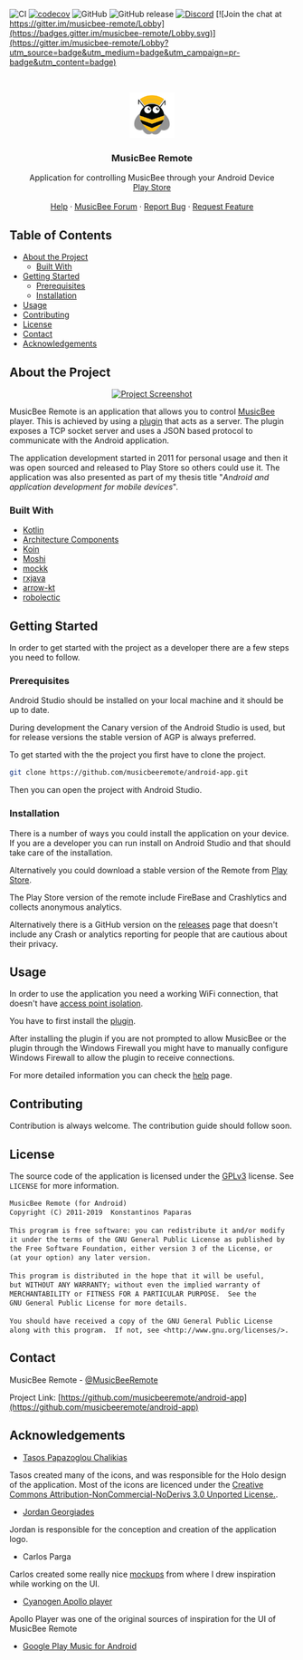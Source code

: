 <!-- Shields -->
![CI](https://github.com/musicbeeremote/android-app/workflows/CI/badge.svg)
[![codecov](https://codecov.io/gh/musicbeeremote/android-app/branch/master/graph/badge.svg)](https://codecov.io/gh/musicbeeremote/android-app)
![GitHub](https://img.shields.io/github/license/musicbeeremote/android-app.svg)
![GitHub release](https://img.shields.io/github/release/musicbeeremote/android-app.svg)
[![Discord](https://img.shields.io/discord/420977901215678474.svg?style=popout)](https://discordapp.com/invite/rceTb57)
[![Join the chat at https://gitter.im/musicbee-remote/Lobby](https://badges.gitter.im/musicbee-remote/Lobby.svg)](https://gitter.im/musicbee-remote/Lobby?utm_source=badge&utm_medium=badge&utm_campaign=pr-badge&utm_content=badge)

<br/>
<p align="center">
    <a href="https://github.com/musicbeeremote/android-app">
    <img src="logo.png" alt="Logo" width="80"   height="80" />
    </a>

<h3 align="center">MusicBee Remote</h3>
    <p align="center">
        Application for controlling MusicBee through your Android Device 
        <br/>
        <a href="https://play.google.com/store/apps/details?id=com.kelsos.mbrc">Play Store</a>
        <br/>
        <br/>
        <a href="https://mbrc.kelsos.net/help/">Help</a>
        ·
        <a href="http://getmusicbee.com/forum/index.php?topic=7221.new;topicseen#new">MusicBee Forum</a>
        ·
        <a href="https://github.com/musicbeeremote/android-app/issues">Report Bug</a>
        ·
        <a href="https://github.com/musicbeeremote/android-app/issues">Request Feature</a>
    </p>
</p>

<!-- TABLE OF CONTENTS -->
## Table of Contents

* [About the Project](#about-the-project)
  * [Built With](#built-with)
* [Getting Started](#getting-started)
  * [Prerequisites](#prerequisites)
  * [Installation](#installation)
* [Usage](#usage)
* [Contributing](#contributing)
* [License](#license)
* [Contact](#contact)
* [Acknowledgements](#acknowledgements)

## About the Project

<p align="center">
    <a href="https://mbrc.kelsos.net">
    <img src="https://raw.githubusercontent.com/musicbeeremote/android-app/master/screenshot.png" alt="Project Screenshot" height="926px" width="520px">
    <a/>
</p>

MusicBee Remote is an application that allows you to control [MusicBee](http://getmusicbee.com/) player.
This is achieved by using a [plugin](https://github.com/kelsos/mbrc-plugin) that acts as a server.
The plugin exposes a TCP socket server and uses a JSON based protocol to communicate with the Android application.

The application development started in 2011 for personal usage and then it was open sourced and released to Play Store so others could use it. The application was also presented as part of my thesis title "*Android and application development for mobile devices*".

### Built With

* [Kotlin](https://kotlinlang.org/)
* [Architecture Components](https://developer.android.com/topic/libraries/architecture)
* [Koin](https://github.com/InsertKoinIO/koin)
* [Moshi](https://github.com/square/moshi)
* [mockk](https://mockk.io/)
* [rxjava](https://github.com/ReactiveX/RxJava)
* [arrow-kt](https://github.com/arrow-kt/arrow)
* [robolectic](http://robolectric.org/)

## Getting Started

In order to get started with the project as a developer there are a few steps you need to follow.

### Prerequisites

Android Studio should be installed on your local machine and it should be up to date.

During development the Canary version of the Android Studio is used, but for release versions the stable version of AGP is always preferred.

To get started with the the project you first have to clone the project.

```bash
git clone https://github.com/musicbeeremote/android-app.git
```

Then you can open the project with Android Studio.

### Installation

There is a number of ways you could install the application on your device. If you are a developer you can run install on Android Studio and that should take care of the installation.

Alternatively you could download a stable version of the Remote from [Play Store](https://play.google.com/store/apps/details?id=com.kelsos.mbrc).

The Play Store version of the remote include FireBase and Crashlytics and collects anonymous analytics.

Alternatively there is a GitHub version on the [releases](https://github.com/musicbeeremote/android-app/releases) page that doesn't include any Crash or analytics reporting for people that are cautious about their privacy.

## Usage

In order to use the application you need a working WiFi connection, that doesn't have [access point isolation](https://www.howtogeek.com/179089/lock-down-your-wi-fi-network-with-your-routers-wireless-isolation-option/).

You have to first install the [plugin](https://github.com/musicbeeremote/android-app/releases).

After installing the plugin if you are not prompted to allow MusicBee or the plugin through the Windows Firewall you might have to manually configure Windows Firewall to allow the plugin to receive connections.

For more detailed information you can check the [help](https://mbrc.kelsos.net/help/) page.

## Contributing

Contribution is always welcome.
The contribution guide should follow soon.

## License

The source code of the application is licensed under the [GPLv3](https://www.gnu.org/licenses/gpl.html) license. See `LICENSE` for more information.

    MusicBee Remote (for Android)
    Copyright (C) 2011-2019  Konstantinos Paparas

    This program is free software: you can redistribute it and/or modify
    it under the terms of the GNU General Public License as published by
    the Free Software Foundation, either version 3 of the License, or
    (at your option) any later version.

    This program is distributed in the hope that it will be useful,
    but WITHOUT ANY WARRANTY; without even the implied warranty of
    MERCHANTABILITY or FITNESS FOR A PARTICULAR PURPOSE.  See the
    GNU General Public License for more details.

    You should have received a copy of the GNU General Public License
    along with this program.  If not, see <http://www.gnu.org/licenses/>.

## Contact

MusicBee Remote - [@MusicBeeRemote](https://twitter.com/musicbeeremote)

Project Link: [https://github.com/musicbeeremote/android-app](https://github.com/musicbeeremote/android-app)

## Acknowledgements

* [Tasos Papazoglou Chalikias](https://github.com/sushiperv)

Tasos created many of the icons, and was responsible for the Holo design of the application. Most of the icons are licenced under the [Creative Commons Attribution-NonCommercial-NoDerivs 3.0 Unported License.](https://creativecommons.org/licenses/by-nc-nd/3.0/deed.en_US).

* [Jordan Georgiades](https://www.linkedin.com/in/jordan-georgiadis)

Jordan is responsible for the conception and creation of the application logo.

* Carlos Parga

Carlos created some really nice [mockups](https://groups.google.com/forum/#!topic/musicbee-remote/wgm029yfJnU) from where I drew inspiration while working on the UI.

* [Cyanogen Apollo player](https://github.com/CyanogenMod/android_packages_apps_Apollo)

Apollo Player was one of the original sources of inspiration for the UI of MusicBee Remote

* [Google Play Music for Android](https://play.google.com/store/apps/details?id=com.google.android.music)
